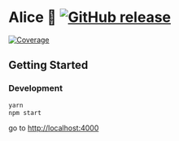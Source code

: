 # <span>Alice 👩</span> [![GitHub release](https://img.shields.io/github/release/aghoneim92/alice.svg)]()

[![Coverage](https://coveralls.io/repos/github/aghoneim92/os.js/badge.svg?branch=master)](https://coveralls.io/github/aghoneim92/os.js?branch=master)

## Getting Started

### Development
```bash
yarn
npm start
```
go to [http://localhost:4000](http://localhost:4000)

